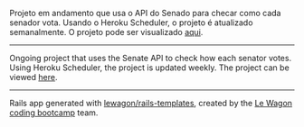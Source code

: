 Projeto em andamento que usa o API do Senado para checar como cada senador vota.
Usando o Heroku Scheduler, o projeto é atualizado semanalmente.
O projeto pode ser visualizado [aqui](https://como-votam.herokuapp.com/).

-------------------------------------------------------------------------

Ongoing project that uses the Senate API to check how each senator votes.
Using Heroku Scheduler, the project is updated weekly.
The project can be viewed [here](https://como-votam.herokuapp.com/).

-------------------------------------------------------------------------

Rails app generated with [lewagon/rails-templates](https://github.com/lewagon/rails-templates), created by the [Le Wagon coding bootcamp](https://www.lewagon.com) team.
